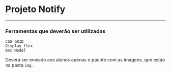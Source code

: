 # Projeto Notify
---
### Ferramentas que deverão ser utilizadas
~~~
CSS GRID
Display flex
Box Model
~~~

Deverá ser enviado aos alunos apenas o pacote com as imagens, que estão na pasta `img`.